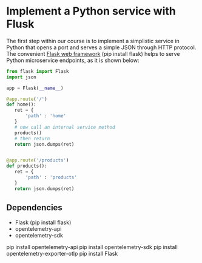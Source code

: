 # Implement a Python service with Flusk

The first step within our course is to implement a simplistic service in Python that opens a port and serves a simple JSON through HTTP protocol.
The convenient [Flask web framework](https://flask.palletsprojects.com/en/2.2.x/) (pip install flask) helps to serve Python microservice endpoints, as it is shown below:

```python
from flask import Flask
import json

app = Flask(__name__)

@app.route('/')
def home():
   ret = {
       'path' : 'home'   
   }
   # now call an internal service method
   products()
   # then return
   return json.dumps(ret)


@app.route('/products')
def products():
   ret = {
       'path' : 'products'   
   }
   return json.dumps(ret)
```



## Dependencies

- Flask (pip install flask)
- opentelemetry-api
- opentelemetry-sdk

pip install opentelemetry-api
pip install opentelemetry-sdk
pip install opentelemetry-exporter-otlp
pip install Flask